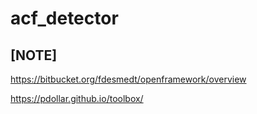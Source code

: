 # acf_detector

## [NOTE]

https://bitbucket.org/fdesmedt/openframework/overview

https://pdollar.github.io/toolbox/
